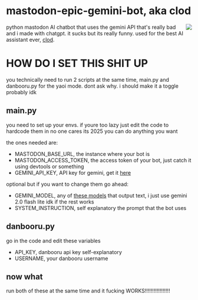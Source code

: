 <p><h1>mastodon-epic-gemini-bot, aka clod</h1>
<img src="https://4get.authenyo.xyz/proxy?i=https%3A%2F%2Fmedia.tenor.com%2FlJa1KnY6quwAAAAM%2Fnettspend-drankdrankdrank.gif" align="right"></p>

python mastodon AI chatbot that uses the gemini API that's really bad and i made with chatgpt. it sucks but its really funny. used for the best AI assistant ever, [clod](https://brain.worm.pink/clod).

# HOW DO I SET THIS SHIT UP

you technically need to run 2 scripts at the same time, main.py and danbooru.py for the yaoi mode. dont ask why. i should make it a toggle probably idk

## main.py
you need to set up your envs. if youre too lazy just edit the code to hardcode them in no one cares its 2025 you can do anything you want

the ones needed are:
- MASTODON_BASE_URL, the instance where your bot is
- MASTODON_ACCESS_TOKEN, the access token of your bot, just catch it using devtools or something
- GEMINI_API_KEY, API key for gemini, get it [here](https://aistudio.google.com/apikey)

optional but if you want to change them go ahead: 
- GEMINI_MODEL, any of [these models](https://ai.google.dev/gemini-api/docs/models) that output text, i just use gemini 2.0 flash lite idk if the rest works
- SYSTEM_INSTRUCTION, self explanatory the prompt that the bot uses

## danbooru.py

go in the code and edit these variables

- API_KEY, danbooru api key self-explanatory
- USERNAME,  your danbooru username

## now what

run both of these at the same time and it fucking WORKS!!!!!!!!!!!!!!!!!
